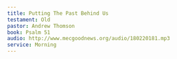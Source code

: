 ```yaml
---
title: Putting The Past Behind Us
testament: Old
pastor: Andrew Thomson
book: Psalm 51
audio: http://www.mecgoodnews.org/audio/180220181.mp3
service: Morning
---
```

